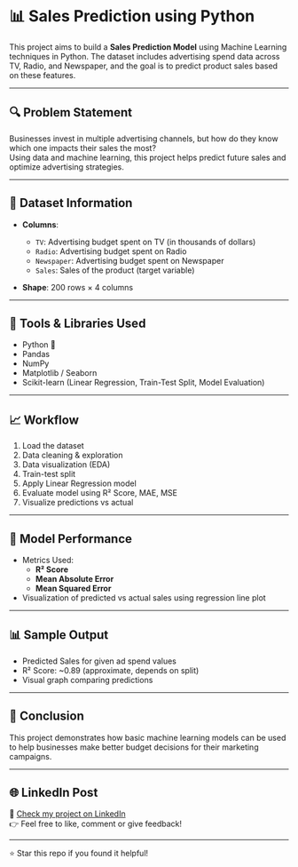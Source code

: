 # 📊 Sales Prediction using Python

This project aims to build a **Sales Prediction Model** using Machine Learning techniques in Python. The dataset includes advertising spend data across TV, Radio, and Newspaper, and the goal is to predict product sales based on these features.

---

## 🔍 Problem Statement

Businesses invest in multiple advertising channels, but how do they know which one impacts their sales the most?  
Using data and machine learning, this project helps predict future sales and optimize advertising strategies.

---

## 📁 Dataset Information

- **Columns**:
  - `TV`: Advertising budget spent on TV (in thousands of dollars)
  - `Radio`: Advertising budget spent on Radio
  - `Newspaper`: Advertising budget spent on Newspaper
  - `Sales`: Sales of the product (target variable)

- **Shape**: 200 rows × 4 columns

---

## 🚀 Tools & Libraries Used

- Python 🐍
- Pandas
- NumPy
- Matplotlib / Seaborn
- Scikit-learn (Linear Regression, Train-Test Split, Model Evaluation)

---

## 📈 Workflow

1. Load the dataset
2. Data cleaning & exploration
3. Data visualization (EDA)
4. Train-test split
5. Apply Linear Regression model
6. Evaluate model using R² Score, MAE, MSE
7. Visualize predictions vs actual

---

## 🔎 Model Performance

- Metrics Used:
  - **R² Score**
  - **Mean Absolute Error**
  - **Mean Squared Error**
- Visualization of predicted vs actual sales using regression line plot

---

## 📊 Sample Output

- Predicted Sales for given ad spend values
- R² Score: ~0.89 (approximate, depends on split)
- Visual graph comparing predictions

---

## 🤖 Conclusion

This project demonstrates how basic machine learning models can be used to help businesses make better budget decisions for their marketing campaigns.

---

## 🌐 LinkedIn Post

🔗 [Check my project on LinkedIn](https://www.linkedin.com/posts/jemuna27_codsoft-internship-task-4-completed-activity-7344029293825413120-Wzat?utm_source=share&utm_medium=member_desktop&rcm=ACoAAFNT-tEBICN6d7abr4GrnsulcAi8lDJZ9bE)  
👉 Feel free to like, comment or give feedback!

---

⭐ Star this repo if you found it helpful!
